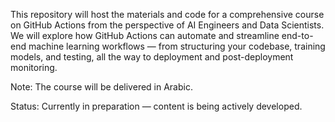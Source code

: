 This repository will host the materials and code for a comprehensive course on GitHub Actions from the perspective of AI Engineers and Data Scientists.
We will explore how GitHub Actions can automate and streamline end-to-end machine learning workflows — from structuring your codebase, training models, and testing, all the way to deployment and post-deployment monitoring.

Note: The course will be delivered in Arabic.

Status: Currently in preparation — content is being actively developed.
